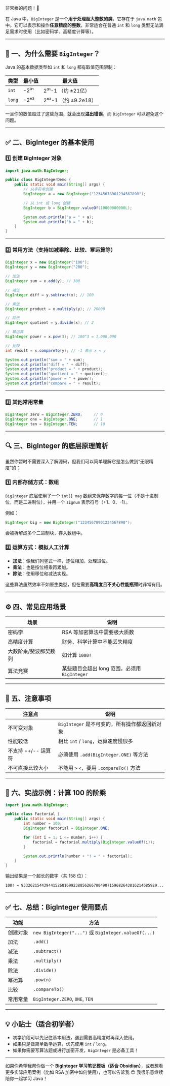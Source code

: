 非常棒的问题！👏

在 Java 中，`BigInteger` 是一个**用于处理超大整数的类**，它存在于 `java.math` 包中。它可以表示和操作**任意精度的整数**，非常适合在普通 `int` 和 `long` 类型无法满足需求时使用（比如密码学、高精度计算等）。

---

## 🧠 一、为什么需要 `BigInteger`？

Java 的基本数据类型如 `int` 和 `long` 都有取值范围限制：

| 类型 | 最小值 | 最大值 |
|------|--------|--------|
| `int` | -2³¹ | 2³¹-1 （约 ±21亿） |
| `long` | -2⁶³ | 2⁶³-1 （约 ±9.2e18） |

一旦你的数值超过了这些范围，就会出现**溢出错误**，而 `BigInteger` 可以避免这个问题。

---

## ✅ 二、BigInteger 的基本使用

### 1️⃣ 创建 BigInteger 对象

```java
import java.math.BigInteger;

public class BigIntegerDemo {
    public static void main(String[] args) {
        // 从字符串创建
        BigInteger a = new BigInteger("12345678901234567890");

        // 从 int 或 long 创建
        BigInteger b = BigInteger.valueOf(10000000000L);

        System.out.println("a = " + a);
        System.out.println("b = " + b);
    }
}
```

---

### 2️⃣ 常用方法（支持加减乘除、比较、幂运算等）

```java
BigInteger x = new BigInteger("100");
BigInteger y = new BigInteger("200");

// 加法
BigInteger sum = x.add(y); // 300

// 减法
BigInteger diff = y.subtract(x); // 100

// 乘法
BigInteger product = x.multiply(y); // 20000

// 除法
BigInteger quotient = y.divide(x); // 2

// 幂运算
BigInteger power = x.pow(3); // 100^3 = 1,000,000

// 比较
int result = x.compareTo(y); // -1 表示 x < y

System.out.println("sum = " + sum);
System.out.println("diff = " + diff);
System.out.println("product = " + product);
System.out.println("quotient = " + quotient);
System.out.println("power = " + power);
System.out.println("compare = " + result);
```

---

### 3️⃣ 其他常用常量

```java
BigInteger zero = BigInteger.ZERO;     // 0
BigInteger one = BigInteger.ONE;       // 1
BigInteger ten = BigInteger.TEN;       // 10
```

---

## 🔍 三、BigInteger 的底层原理简析

虽然你暂时不需要深入了解源码，但我们可以简单理解它是怎么做到“无限精度”的：

### 1️⃣ 内部存储方式：数组

`BigInteger` 底层使用了一个 `int[] mag` 数组来保存数字的每一位（不是十进制位，而是二进制位），并用一个 `signum` 表示符号（+1、0、-1）。

例如：
```java
BigInteger big = new BigInteger("12345678901234567890");
```
会被拆解成多个二进制块，存入数组中。

### 2️⃣ 运算方式：模拟人工计算

- **加法**：像我们列竖式一样，逐位相加，处理进位。
- **乘法**：也是按位相乘再累加。
- **除法**：使用移位和减法实现。

这些算法虽然效率不如原生类型，但在需要**高精度且不关心性能瓶颈**时非常有用。

---

## ⚙️ 四、常见应用场景

| 场景 | 说明 |
|------|------|
| 密码学 | RSA 等加密算法中需要极大质数 |
| 高精度计算 | 财务、科学计算中不能丢失精度 |
| 大数阶乘/斐波那契数列 | 如计算 `1000!` |
| 算法竞赛 | 某些题目会超出 long 范围，必须用 `BigInteger` |

---

## 📌 五、注意事项

| 注意点 | 说明 |
|--------|------|
| 不可变对象 | `BigInteger` 是不可变的，所有操作都返回新对象 |
| 性能较低 | 相比 `int` / `long`，运算速度慢很多 |
| 不支持 ++/-- 运算符 | 必须使用 `.add(BigInteger.ONE)` 等方法 |
| 不可直接比较大小 | 不能用 `>` `<`，要用 `.compareTo()` 方法 |

---

## 🧪 六、实战示例：计算 100 的阶乘

```java
import java.math.BigInteger;

public class Factorial {
    public static void main(String[] args) {
        int number = 100;
        BigInteger factorial = BigInteger.ONE;

        for (int i = 1; i <= number; i++) {
            factorial = factorial.multiply(BigInteger.valueOf(i));
        }

        System.out.println(number + "! = " + factorial);
    }
}
```

输出结果是一个超长的数字（共 158 位）：

```
100! = 933262154439441526816992388562667004907159682643816214685929...
```

---

## ✅ 七、总结：BigInteger 使用要点

| 功能 | 方法 |
|------|------|
| 创建对象 | `new BigInteger("...")` 或 `BigInteger.valueOf(...)` |
| 加法 | `.add()` |
| 减法 | `.subtract()` |
| 乘法 | `.multiply()` |
| 除法 | `.divide()` |
| 幂运算 | `.pow(n)` |
| 比较 | `.compareTo()` |
| 常用常量 | `BigInteger.ZERO`, `ONE`, `TEN` |

---

## 💡 小贴士（适合初学者）

- 初学阶段可以先记住基本用法，遇到需要高精度时再深入使用。
- 如果只是做简单数学运算，优先使用 `int` / `long`。
- 如果你需要写算法题或进行加密开发，`BigInteger` 是必备工具！

---

如果你希望我帮你做一个 **BigInteger 学习笔记模板（适合 Obsidian）**，或者想看更多实际应用案例（比如 RSA 加密中如何使用），也可以告诉我 😊 我很乐意继续陪你一起学习 Java！